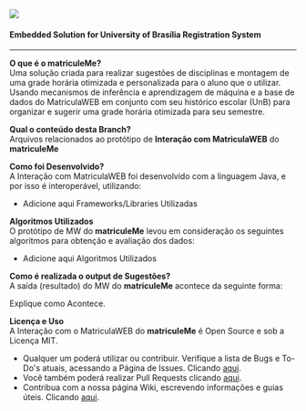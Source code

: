 ![](https://github.com/sant0ro/matriculeMe/raw/master/Logo.png)
#### Embedded Solution for University of Brasília Registration System
-------------------------------------

<b>O que é o matriculeMe?</b><br>
Uma solução criada para realizar sugestões de disciplinas e montagem de uma grade horária otimizada e personalizada para o aluno que o utilizar. Usando mecanismos de inferência e aprendizagem de máquina e a base de dados do MatriculaWEB em conjunto com seu histórico escolar (UnB) para organizar e sugerir uma grade horária otimizada para seu semestre.

<b>Qual o conteúdo desta Branch?</b><br>
Arquivos relacionados ao protótipo de **Interação com MatriculaWEB** do **matriculeMe**

<b>Como foi Desenvolvido?</b><br>
A Interação com MatriculaWEB foi desenvolvido com a linguagem Java, e por isso é interoperável, utilizando:

* Adicione aqui Frameworks/Libraries Utilizadas

<b>Algoritmos Utilizados</b><br>
O protótipo de MW do **matriculeMe** levou em consideração os seguintes algoritmos para obtenção e avaliação dos dados:

* Adicione aqui Algoritmos Utilizados

<b>Como é realizada o output de Sugestões?</b><br>
A saída (resultado) do MW do **matriculeMe** acontece da seguinte forma:

Explique como Acontece.

<b>Licença e Uso</b><br>
A Interação com o MatriculaWEB do **matriculeMe** é Open Source e sob a Licença MIT. 

* Qualquer um poderá utilizar ou contribuir. Verifique a lista de Bugs e To-Do's atuais, acessando a Página de Issues. Clicando [aqui](https://github.com/sant0ro/matriculeMe/issues). 
* Você também poderá realizar Pull Requests clicando [aqui](https://github.com/sant0ro/matriculeMe/pulls).
* Contribua com a nossa página Wiki, escrevendo informações e guias úteis. Clicando [aqui](https://github.com/sant0ro/matriculeMe/wiki).
